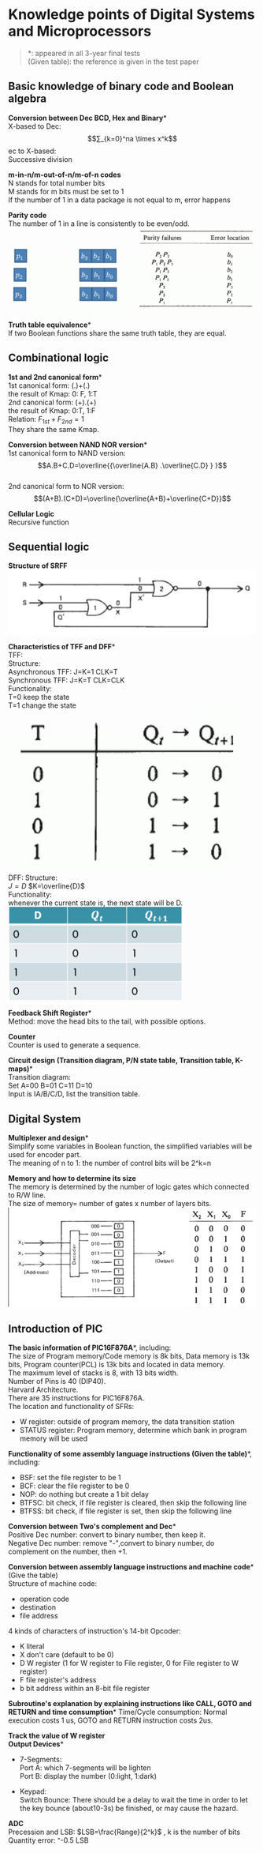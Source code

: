 # Knowledge points of Digital Systems and Microprocessors
> *: appeared in all 3-year final tests  
 (Given table): the reference is given in the test paper
## Basic knowledge of binary code and Boolean algebra
**Conversion between Dec  BCD, Hex and Binary***  
X-based to Dec:  
$$∑_{k=0}^na \times x^k$$ 
ec to X-based:  
Successive division  
	
**m-in-n/m-out-of-n/m-of-n codes**  
N stands for total number bits  
M stands for m bits must be set to 1  
If the number of  1 in a data package is not equal to m, error happens  
	
**Parity code**  
The number of 1 in a line is consistently to be even/odd.
![](https://raw.githubusercontent.com/l61012345/Pic/master/img/20201225125946.png)	
	
**Truth table equivalence***  
If two Boolean functions share the same truth table, they are equal.  

## Combinational logic
**1st and 2nd canonical form***  
1st canonical form: (.)+(.)  
the result of Kmap: 0: F, 1:T  
2nd canonical form: (+).(+)  
the result of Kmap: 0:T, 1:F  
Relation:   $F_{1st}+F_{2nd}=1$   
They share the same Kmap.  
	
**Conversion between NAND NOR version***  
1st canonical form to NAND version:   
$$A.B+C.D=\overline{{\overline{A.B} .\overline{C.D} } }$$   
2nd canonical form to NOR version:   
$$(A+B).(C+D)=\overline{\overline{A+B}+\overline{C+D}}$$

**Cellular Logic**  
Recursive function   

## Sequential logic
**Structure of SRFF**
![](https://raw.githubusercontent.com/l61012345/Pic/master/img/20201225130211.png)	
	
**Characteristics of TFF and DFF***  
TFF:  
Structure:       
Asynchronous TFF:  J=K=1 CLK=T  
Synchronous TFF:    J=K=T CLK=CLK  
Functionality:  
T=0 keep the state  
T=1 change the state  
![](https://raw.githubusercontent.com/l61012345/Pic/master/img/20201225130730.png)					
DFF:
Structure:        
$J=D$ $K=\overline{D}$  
Functionality:   
whenever the current state is, the next state will be D.  
![](https://raw.githubusercontent.com/l61012345/Pic/master/img/20201225130846.png)					
	
**Feedback Shift Register***  
Method: move the head bits to the tail, with possible options.   
	
**Counter**  
Counter is used to generate a sequence.  
	
**Circuit design (Transition diagram, P/N state table, Transition table, K-maps)***  
Transition diagram:  
Set A=00 B=01 C=11 D=10  
Input is IA/B/C/D, list the transition table.  
	
## Digital System
**Multiplexer and design***  
Simplify some variables in Boolean function, the simplified variables will be used for encoder part.   
The meaning of n to 1: the number of control bits will be 2^k=n  
	
**Memory and how to determine its size**  
The memory is determined by the number of logic gates which connected to R/W line.  
The size of memory= number of gates x number of layers bits.  
![](https://raw.githubusercontent.com/l61012345/Pic/master/img/20201225131054.png)
	
	
## Introduction of PIC
**The basic information of PIC16F876A***, including:   
The size of Program memory/Code memory is 8k bits, Data memory is 13k bits, Program counter(PCL) is 13k bits and located in data memory.  
The maximum level of stacks is 8, with 13 bits width.   
Number of Pins is 40 (DIP40).  
Harvard Architecture.  
There are 35 instructions for PIC16F876A.  
The location and functionality of SFRs:  
- W register: outside of program memory, the data transition station  
- STATUS register: Program memory, determine which bank in program memory will be used  
		
**Functionality of some assembly language instructions (Given the table)***, including:  
- BSF: set the file register to be 1  
- BCF: clear the file register to be 0  
- NOP: do nothing but create a 1 bit delay  
- BTFSC: bit check, if file register is cleared, then skip the following line  
- BTFSS: bit check, if file register is set, then skip the following line  
		
**Conversion between Two's complement and  Dec***  
Positive Dec number: convert to binary number, then keep it.  
Negative Dec number: remove "-",convert to binary number, do complement on the number, then +1.  
	
**Conversion between assembly language instructions and machine code*** (Give the table)  
Structure of machine code:   
- operation code     
- destination     
- file address  

4 kinds of characters of instruction's 14-bit Opcoder:  
- K literal 
- X don't care (default to be 0)
- D W register (1 for W register to File register, 0 for File register to W register)
- F  file register's address
- b  bit address within an 8-bit file register
	
**Subroutine's explanation by explaining instructions like CALL, GOTO and RETURN and time consumption*** 
Time/Cycle consumption: Normal execution costs 1 us, GOTO and RETURN instruction costs 2us.  
	
**Track the value of W register**  
**Output Devices***  
- 7-Segments:  
  Port A: which 7-segments will be lighten   
  Port B: display the number (0:light, 1:dark)  
			
- Keypad:  
  Switch Bounce: There should be a delay to wait the time in order to let the key bounce (about10-3s) be finished, or may cause the hazard.  
	 
	    
**ADC**  
Precession and LSB:  $LSB=\frac{Range}{2^k}$ , k is the number of bits  
Quantity error: ⁺-0.5 LSB
	

	
	 
		
		
		 
